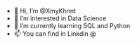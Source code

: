 - 👋 Hi, I’m @XmyKhnnt
- 👀 I’m interested in Data Science
- 🌱 I’m currently learning SQL and Python
- 📫 You can find in Linkdin @

<!---
XmyKhnnt/XmyKhnnt is a ✨ special ✨ repository because its `README.md` (this file) appears on your GitHub profile.
You can click the Preview link to take a look at your changes.
--->
